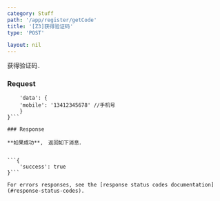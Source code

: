 ```yaml
---
category: Stuff
path: '/app/register/getCode'
title: '[Z3]获得验证码'
type: 'POST'

layout: nil
---
```


获得验证码．

### Request


```{
    'data': {
	'mobile': '13412345678'	//手机号
    }
}```

### Response

**如果成功**,　返回如下消息．


```{
    'success': true
}```

For errors responses, see the [response status codes documentation](#response-status-codes).
